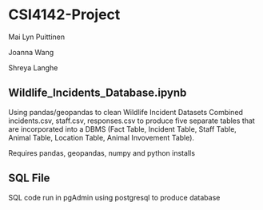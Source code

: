 # CSI4142-Project

Mai Lyn Puittinen

Joanna Wang

Shreya Langhe 

## Wildlife_Incidents_Database.ipynb
Using pandas/geopandas to clean Wildlife Incident Datasets
Combined incidents.csv, staff.csv, responses.csv to produce five separate tables that are incorporated into a DBMS (Fact Table, Incident Table, Staff Table, Animal Table, Location Table, Animal Invovement Table).

Requires pandas, geopandas, numpy and python installs

## SQL File
SQL code run in pgAdmin using postgresql to produce database

